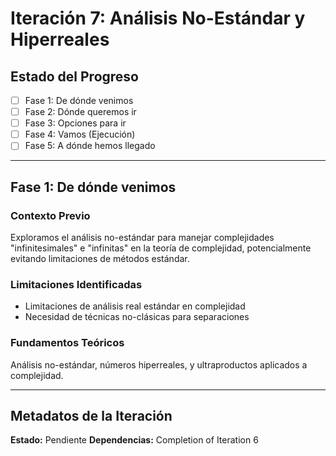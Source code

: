 # Iteración 7: Análisis No-Estándar y Hiperreales

## Estado del Progreso
- [ ] Fase 1: De dónde venimos
- [ ] Fase 2: Dónde queremos ir
- [ ] Fase 3: Opciones para ir
- [ ] Fase 4: Vamos (Ejecución)
- [ ] Fase 5: A dónde hemos llegado

---

## Fase 1: De dónde venimos

### Contexto Previo
Exploramos el análisis no-estándar para manejar complejidades "infinitesimales" e "infinitas" en la teoría de complejidad, potencialmente evitando limitaciones de métodos estándar.

### Limitaciones Identificadas
- Limitaciones de análisis real estándar en complejidad
- Necesidad de técnicas no-clásicas para separaciones

### Fundamentos Teóricos
Análisis no-estándar, números hiperreales, y ultraproductos aplicados a complejidad.

---

## Metadatos de la Iteración

**Estado:** Pendiente
**Dependencias:** Completion of Iteration 6
